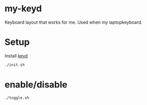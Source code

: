 # my-keyd

Keyboard layout that works for me. Used when my laptopkeyboard.

# Setup

Install [keyd](https://github.com/rvaiya/keyd)

```bash
./init.sh
```

# enable/disable

```bash
./toggle.sh
```
